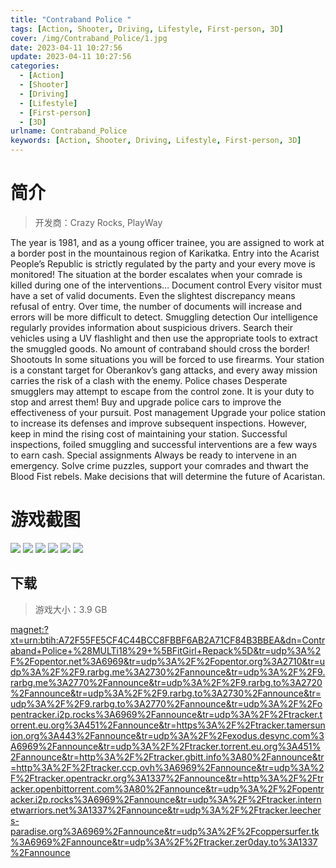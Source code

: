 ```yaml
---
title: "Contraband Police "
tags: [Action, Shooter, Driving, Lifestyle, First-person, 3D]
cover: /img/Contraband_Police/1.jpg
date: 2023-04-11 10:27:56
update: 2023-04-11 10:27:56
categories: 
  - [Action]
  - [Shooter]
  - [Driving]
  - [Lifestyle]
  - [First-person]
  - [3D]
urlname: Contraband_Police
keywords: [Action, Shooter, Driving, Lifestyle, First-person, 3D]
---
```

# 简介

> 开发商：Crazy Rocks, PlayWay

The year is 1981, and as a young officer trainee, you are assigned to work at a border post in the mountainous region of Karikatka. Entry into the Acarist People’s Republic is strictly regulated by the party and your every move is monitored! The situation at the border escalates when your comrade is killed during one of the interventions…
Document control
Every visitor must have a set of valid documents. Even the slightest discrepancy means refusal of entry. Over time, the number of documents will increase and errors will be more difficult to detect.
Smuggling detection
Our intelligence regularly provides information about suspicious drivers. Search their vehicles using a UV flashlight and then use the appropriate tools to extract the smuggled goods. No amount of contraband should cross the border!
Shootouts
In some situations you will be forced to use firearms. Your station is a constant target for Oberankov’s gang attacks, and every away mission carries the risk of a clash with the enemy.
Police chases
Desperate smugglers may attempt to escape from the control zone. It is your duty to stop and arrest them! Buy and upgrade police cars to improve the effectiveness of your pursuit.
Post management
Upgrade your police station to increase its defenses and improve subsequent inspections. However, keep in mind the rising cost of maintaining your station. Successful inspections, foiled smuggling and successful interventions are a few ways to earn cash.
Special assignments
Always be ready to intervene in an emergency. Solve crime puzzles, support your comrades and thwart the Blood Fist rebels. Make decisions that will determine the future of Acaristan.

# 游戏截图

![](/img/Contraband_Police/2.jpg)
![](/img/Contraband_Police/3.jpg)
![](/img/Contraband_Police/4.jpg)
![](/img/Contraband_Police/5.jpg)
![](/img/Contraband_Police/6.jpg)
![](/img/Contraband_Police/7.jpg)


## 下载

> 游戏大小：3.9 GB

[magnet:?xt=urn:btih:A72F55FE5CF4C44BCC8FBBF6AB2A71CF84B3BBEA&amp;dn=Contraband+Police+%28MULTi18%29+%5BFitGirl+Repack%5D&amp;tr=udp%3A%2F%2Fopentor.net%3A6969&amp;tr=udp%3A%2F%2Fopentor.org%3A2710&amp;tr=udp%3A%2F%2F9.rarbg.me%3A2730%2Fannounce&amp;tr=udp%3A%2F%2F9.rarbg.me%3A2770%2Fannounce&amp;tr=udp%3A%2F%2F9.rarbg.to%3A2720%2Fannounce&amp;tr=udp%3A%2F%2F9.rarbg.to%3A2730%2Fannounce&amp;tr=udp%3A%2F%2F9.rarbg.to%3A2770%2Fannounce&amp;tr=udp%3A%2F%2Fopentracker.i2p.rocks%3A6969%2Fannounce&amp;tr=udp%3A%2F%2Ftracker.torrent.eu.org%3A451%2Fannounce&amp;tr=https%3A%2F%2Ftracker.tamersunion.org%3A443%2Fannounce&amp;tr=udp%3A%2F%2Fexodus.desync.com%3A6969%2Fannounce&amp;tr=udp%3A%2F%2Ftracker.torrent.eu.org%3A451%2Fannounce&amp;tr=http%3A%2F%2Ftracker.gbitt.info%3A80%2Fannounce&amp;tr=http%3A%2F%2Ftracker.ccp.ovh%3A6969%2Fannounce&amp;tr=udp%3A%2F%2Ftracker.opentrackr.org%3A1337%2Fannounce&amp;tr=http%3A%2F%2Ftracker.openbittorrent.com%3A80%2Fannounce&amp;tr=udp%3A%2F%2Fopentracker.i2p.rocks%3A6969%2Fannounce&amp;tr=udp%3A%2F%2Ftracker.internetwarriors.net%3A1337%2Fannounce&amp;tr=udp%3A%2F%2Ftracker.leechers-paradise.org%3A6969%2Fannounce&amp;tr=udp%3A%2F%2Fcoppersurfer.tk%3A6969%2Fannounce&amp;tr=udp%3A%2F%2Ftracker.zer0day.to%3A1337%2Fannounce](magnet:?xt=urn:btih:A72F55FE5CF4C44BCC8FBBF6AB2A71CF84B3BBEA&amp;dn=Contraband+Police+%28MULTi18%29+%5BFitGirl+Repack%5D&amp;tr=udp%3A%2F%2Fopentor.net%3A6969&amp;tr=udp%3A%2F%2Fopentor.org%3A2710&amp;tr=udp%3A%2F%2F9.rarbg.me%3A2730%2Fannounce&amp;tr=udp%3A%2F%2F9.rarbg.me%3A2770%2Fannounce&amp;tr=udp%3A%2F%2F9.rarbg.to%3A2720%2Fannounce&amp;tr=udp%3A%2F%2F9.rarbg.to%3A2730%2Fannounce&amp;tr=udp%3A%2F%2F9.rarbg.to%3A2770%2Fannounce&amp;tr=udp%3A%2F%2Fopentracker.i2p.rocks%3A6969%2Fannounce&amp;tr=udp%3A%2F%2Ftracker.torrent.eu.org%3A451%2Fannounce&amp;tr=https%3A%2F%2Ftracker.tamersunion.org%3A443%2Fannounce&amp;tr=udp%3A%2F%2Fexodus.desync.com%3A6969%2Fannounce&amp;tr=udp%3A%2F%2Ftracker.torrent.eu.org%3A451%2Fannounce&amp;tr=http%3A%2F%2Ftracker.gbitt.info%3A80%2Fannounce&amp;tr=http%3A%2F%2Ftracker.ccp.ovh%3A6969%2Fannounce&amp;tr=udp%3A%2F%2Ftracker.opentrackr.org%3A1337%2Fannounce&amp;tr=http%3A%2F%2Ftracker.openbittorrent.com%3A80%2Fannounce&amp;tr=udp%3A%2F%2Fopentracker.i2p.rocks%3A6969%2Fannounce&amp;tr=udp%3A%2F%2Ftracker.internetwarriors.net%3A1337%2Fannounce&amp;tr=udp%3A%2F%2Ftracker.leechers-paradise.org%3A6969%2Fannounce&amp;tr=udp%3A%2F%2Fcoppersurfer.tk%3A6969%2Fannounce&amp;tr=udp%3A%2F%2Ftracker.zer0day.to%3A1337%2Fannounce)
